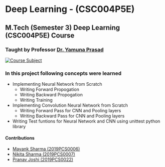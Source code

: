 # Deep Learning - (CSC004P5E)
## M.Tech (Semester 3) Deep Learning (CSC004P5E) Course 
### Taught by Professor [Dr. Yamuna Prasad](https://iitjammu.ac.in/faculty-page/~yamunaprasad)

[![Course Subject](https://img.shields.io/badge/Completed-yes-green.svg?style=flat&logo=appveyor)](https://github.com/mayank1101/Advance-Data-Structures-and-Algorithms-CSL-006P1M-/actions?query=workflow%3A%22C%2FC%2B%2B+WorkFlow%22)

### In this project following concepts were learned
* Implementing Neural Network from Scratch
  * Writing Forward Propogation
  * Writing Backward Propogation
  * Writing Training
* Implementing Convolution Neural Network from Scratch
  * Writing Forward Pass for CNN and Pooling layers
  * Writing Backward Pass for CNN and Pooling layers
* Writing Test funtions for Neural Network and CNN using unittest python library

#### Contributions

* [Mayank Sharma (2019PCS0006)](https://github.com/mayank1101) 
* [Nikita Sharma (2019PCS0007)](https://github.com/nikitasharma9010)
* [Pranav Joshi (2019PCS0022)](https://github.com/PranavJoshi1)
